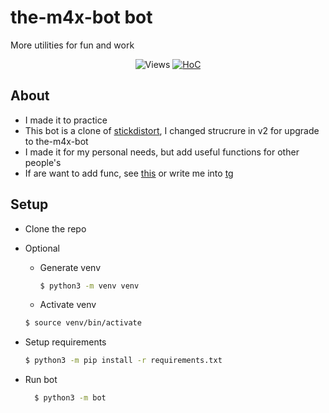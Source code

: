 #  the-m4x-bot bot
More utilities for fun and work

<p align="center">
 <img src="https://hits.seeyoufarm.com/api/count/incr/badge.svg?url=https://github.com/m4xx1m/the-m4x-bot&title=views%20daily/total" alt="Views" />
 <a href="https://hitsofcode.com/github/m4xx1m/stickdistortbot/view?branch=v2"><img alt="HoC" src="https://hitsofcode.com/github/m4xx1m/the-m4x-bot?branch=main"/></a>
</p>

## About
* I made it to practice
* This bot is a clone of <a href="https://github.com/m4xx1m/stickdistortbot">stickdistort</a>, I changed strucrure in v2 for upgrade to the-m4x-bot
* I made it for my personal needs, but add useful functions for other people's
* If are want to add func, see [this](https://github.com/m4xx1m/the-m4x-bot/tree/main/bot/bot/modules) or write me into [tg](https://t.me/m4xx1m)


## Setup
* Clone the repo
* Optional
  * Generate venv
    ```sh
    $ python3 -m venv venv
    ```
  *  Activate venv
    ```sh
    $ source venv/bin/activate
    ```
* Setup requirements
    ```sh
    $ python3 -m pip install -r requirements.txt
  ```

* Run bot
  ```sh
    $ python3 -m bot
  ```
